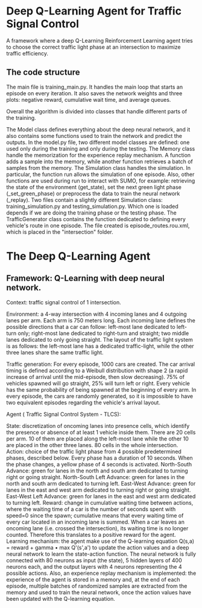 # Deep Q-Learning Agent for Traffic Signal Control
A framework where a deep Q-Learning Reinforcement Learning agent tries to choose the correct traffic light phase at an intersection to maximize traffic efficiency.

## The code structure
The main file is training_main.py. It handles the main loop that starts an episode on every iteration. It also saves the network weights and three plots: negative reward, cumulative wait time, and average queues.

Overall the algorithm is divided into classes that handle different parts of the training.

The Model class defines everything about the deep neural network, and it also contains some functions used to train the network and predict the outputs. In the model.py file, two different model classes are defined: one used only during the training and only during the testing.
The Memory class handle the memorization for the experience replay mechanism. A function adds a sample into the memory, while another function retrieves a batch of samples from the memory.
The Simulation class handles the simulation. In particular, the function run allows the simulation of one episode. Also, other functions are used during run to interact with SUMO, for example: retrieving the state of the environment (get_state), set the next green light phase (_set_green_phase) or preprocess the data to train the neural network (_replay). Two files contain a slightly different Simulation class: training_simulation.py and testing_simulation.py. Which one is loaded depends if we are doing the training phase or the testing phase.
The TrafficGenerator class contains the function dedicated to defining every vehicle's route in one episode. The file created is episode_routes.rou.xml, which is placed in the "intersection" folder.

# The Deep Q-Learning Agent
## Framework: Q-Learning with deep neural network.

Context: traffic signal control of 1 intersection.

Environment: a 4-way intersection with 4 incoming lanes and 4 outgoing lanes per arm. Each arm is 750 meters long. Each incoming lane defines the possible directions that a car can follow: left-most lane dedicated to left-turn only; right-most lane dedicated to right-turn and straight; two middle lanes dedicated to only going straight. The layout of the traffic light system is as follows: the left-most lane has a dedicated traffic-light, while the other three lanes share the same traffic light.

Traffic generation: For every episode, 1000 cars are created. The car arrival timing is defined according to a Weibull distribution with shape 2 (a rapid increase of arrival until the mid-episode, then slow decreasing). 75% of vehicles spawned will go straight, 25% will turn left or right. Every vehicle has the same probability of being spawned at the beginning of every arm. In every episode, the cars are randomly generated, so it is impossible to have two equivalent episodes regarding the vehicle's arrival layout.

Agent ( Traffic Signal Control System - TLCS):

State: discretization of oncoming lanes into presence cells, which identify the presence or absence of at least 1 vehicle inside them. There are 20 cells per arm. 10 of them are placed along the left-most lane while the other 10 are placed in the other three lanes. 80 cells in the whole intersection.
Action: choice of the traffic light phase from 4 possible predetermined phases, described below. Every phase has a duration of 10 seconds. When the phase changes, a yellow phase of 4 seconds is activated.
North-South Advance: green for lanes in the north and south arm dedicated to turning right or going straight.
North-South Left Advance: green for lanes in the north and south arm dedicated to turning left.
East-West Advance: green for lanes in the east and west arm dedicated to turning right or going straight.
East-West Left Advance: green for lanes in the east and west arm dedicated to turning left.
Reward: change in cumulative waiting time between actions, where the waiting time of a car is the number of seconds spent with speed=0 since the spawn; cumulative means that every waiting time of every car located in an incoming lane is summed. When a car leaves an oncoming lane (i.e. crossed the intersection), its waiting time is no longer counted. Therefore this translates to a positive reward for the agent.
Learning mechanism: the agent make use of the Q-learning equation Q(s,a) = reward + gamma • max Q'(s',a') to update the action values and a deep neural network to learn the state-action function. The neural network is fully connected with 80 neurons as input (the state), 5 hidden layers of 400 neurons each, and the output layers with 4 neurons representing the 4 possible actions. Also, an experience replay mechanism is implemented: the experience of the agent is stored in a memory and, at the end of each episode, multiple batches of randomized samples are extracted from the memory and used to train the neural network, once the action values have been updated with the Q-learning equation.
